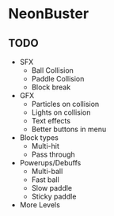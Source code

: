 # NeonBuster


## TODO

* SFX
    * Ball Collision
    * Paddle Collision
    * Block break
* GFX
    * Particles on collision
    * Lights on collision
    * Text effects
    * Better buttons in menu
* Block types
    * Multi-hit
    * Pass through
* Powerups/Debuffs
    * Multi-ball
    * Fast ball
    * Slow paddle
    * Sticky paddle
* More Levels
